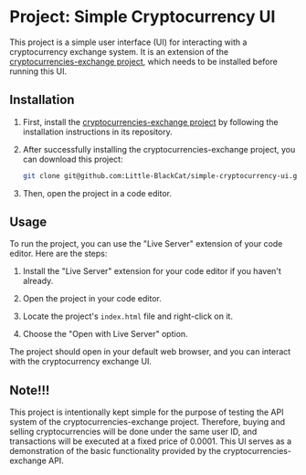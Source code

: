 # Project: Simple Cryptocurrency UI

This project is a simple user interface (UI) for interacting with a cryptocurrency exchange system. It is an extension of the [cryptocurrencies-exchange project](https://github.com/Little-BlackCat/simple-cryptocurrencies-exchange), which needs to be installed before running this UI.

## Installation

1. First, install the [cryptocurrencies-exchange project](https://github.com/Little-BlackCat/simple-cryptocurrencies-exchange) by following the installation instructions in its repository.

2. After successfully installing the cryptocurrencies-exchange project, you can download this project:

   ```bash
   git clone git@github.com:Little-BlackCat/simple-cryptocurrency-ui.git
   ```

3. Then, open the project in a code editor.

## Usage

To run the project, you can use the "Live Server" extension of your code editor. Here are the steps:

1. Install the "Live Server" extension for your code editor if you haven't already.

2. Open the project in your code editor.

3. Locate the project's `index.html` file and right-click on it.

4. Choose the "Open with Live Server" option.

The project should open in your default web browser, and you can interact with the cryptocurrency exchange UI.

## Note!!!

This project is intentionally kept simple for the purpose of testing the API system of the cryptocurrencies-exchange project. Therefore, buying and selling cryptocurrencies will be done under the same user ID, and transactions will be executed at a fixed price of 0.0001. This UI serves as a demonstration of the basic functionality provided by the cryptocurrencies-exchange API.